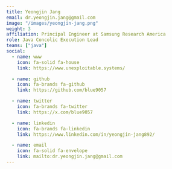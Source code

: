 ```yaml
---
title: Yeongjin Jang
email: dr.yeongjin.jang@gmail.com
image: "/images/yeongjin-jang.png"
weight: 3
affiliation: Principal Engineer at Samsung Research America
role: Java Concolic Execution Lead
teams: ["java"]
social:
  - name: www
    icon: fa-solid fa-house
    link: https://www.unexploitable.systems/

  - name: github
    icon: fa-brands fa-github
    link: https://github.com/blue9057

  - name: twitter
    icon: fa-brands fa-twitter
    link: https://x.com/blue9057

  - name: linkedin
    icon: fa-brands fa-linkedin
    link: https://www.linkedin.com/in/yeongjin-jang892/

  - name: email
    icon: fa-solid fa-envelope
    link: mailto:dr.yeongjin.jang@gmail.com
---
```

